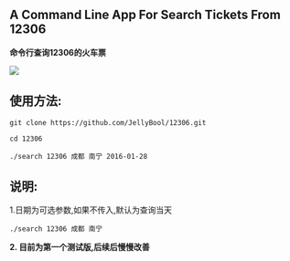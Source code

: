 ## A Command Line App For Search Tickets From 12306

**命令行查询12306的火车票**

![](https://dn-laravist.qbox.me/2015-12-14_17-43-53.png)

## 使用方法:

```
git clone https://github.com/JellyBool/12306.git

cd 12306

./search 12306 成都 南宁 2016-01-28
```

## 说明:
1.日期为可选参数,如果不传入,默认为查询当天
```
./search 12306 成都 南宁
```

**2. 目前为第一个测试版,后续后慢慢改善**



